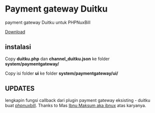 # Payment gateway Duitku

payment gateway Duitku untuk PHPNuxBill

[Download](https://github.com/hotspotbilling/phpnuxbill-duitku/archive/refs/heads/master.zip)

## instalasi

Copy **duitku.php** dan **channel_duitku.json** ke folder **system/paymentgateway/**

Copy isi folder **ui** ke folder **system/paymentgateway/ui/**


## UPDATES

lengkapin fungsi callback dari plugin payment gateway eksisting - duitku buat [phpnuxbill](https://github.com/hotspotbilling/phpnuxbill).
Thanks to Mas [Ibnu Maksum aka ibnux](https://github.com/ibnux) atas karyanya.
